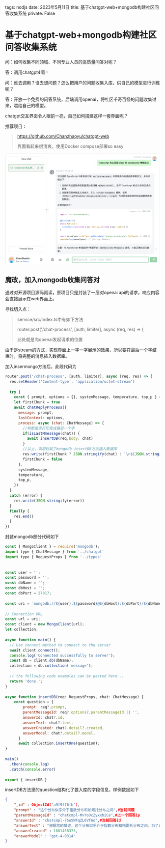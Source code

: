 tags: nodjs
date: 2023年5月11日
title: 基于chatgpt-web+mongodb构建社区问答收集系统
private: False

# 基于chatgpt-web+mongodb构建社区问答收集系统

问：如何收集不同领域、不同专业人员的高质量问答对呢？

答：调用chatgpt4啊！

问：谁去调用？谁去想问题？怎么把用户的问题收集入库，供自己的模型进行训练呢？

答：开放一个免费的问答系统，后端调用openai，将社区千奇百怪的问题收集过来，喂给自己的模型。

chatgpt交互界面令人眼前一亮，自己如何搭建这样一套界面呢？

推荐项目：

> https://github.com/Chanzhaoyu/chatgpt-web
>
> 界面看起来很清爽，使用Docker compose部署so easy

<img src="image-20230517212212111.png" alt="image-20230517212212111" style="zoom: 80%;" />

## 魔改，加入mongodb收集问答对

通过对开源项目源码阅读，原项目只是封装了一层对openai api的请求，响应内容会直接展示在web界面上。

寻找切入点：

> service/src/index.ts中有如下方法
>
> router.post('/chat-process', [auth, limiter], async (req, res) => {
>
> 此处就是向openai发起请求的位置

由于是stream的方式，实现界面上一字一字展示的效果，所以要在最后一个字结束时，将完整的消息插入数据库。

加入insermongo方法后，此段代码为

```js
router.post('/chat-process', [auth, limiter], async (req, res) => {
  res.setHeader('Content-type', 'application/octet-stream')

  try {
    const { prompt, options = {}, systemMessage, temperature, top_p } = req.body as RequestProps
    let firstChunk = true
    await chatReplyProcess({
      message: prompt,
      lastContext: options,
      process: async (chat: ChatMessage) => {
		//判断是否打印完成最后一个字
        if(isLastMmessage(chat)) {
          await insertDB(req.body, chat)
        }
		//以上，调用封装了mongodb insertDB方法插入数据库
        res.write(firstChunk ? JSON.stringify(chat) : `\n${JSON.stringify(chat)}`)
        firstChunk = false
      },
      systemMessage,
      temperature,
      top_p,
    })
  }
  catch (error) {
    res.write(JSON.stringify(error))
  }
  finally {
    res.end()
  }
})
```

封装mongodb部分代码如下

```js
const { MongoClient } = require('mongodb');
import type { ChatMessage } from '../chatgpt'
import type { RequestProps } from '../types'


const user = '';
const password = '';
const dbName = '';
const dbHost = '';
const dbPort = 27017;

const uri = `mongodb://${user}:${password}@${dbHost}:${dbPort}/${dbName}?authSource=admin`;

// Connection URL
const url = uri;
const client = new MongoClient(url);
let collection;

async function main() {
  // Use connect method to connect to the server
  await client.connect();
  console.log('Connected successfully to server');
  const db = client.db(dbName);
  collection = db.collection('message');

  // the following code examples can be pasted here...
  return 'done.';
}

async function insertDB(req: RequestProps, chat: ChatMessage) {
    const question = {
        prompt: req?.prompt,
        parentMessageId: req?.options?.parentMessageId || '',
        answerId: chat?.id,
        answerText: chat?.text,
        answerCreated: chat?.detail?.created,
        answerModel: chat?.detail?.model,
      }
      await collection.insertOne(question);
}

main()
  .then(console.log)
  .catch(console.error)

export { insertDB }
```

insertDB方法里的question结构化了要入库的字段信息，样例数据如下

```json
{
    "_id" : ObjectId("a9f9f76fb"),
    "prompt" : "这个分布似乎介于指数分布和帕累托分布之间",#当前问题
    "parentMessageId" : "chatcmpl-MvYoOcZyxxhiCe",#上一个回答ip
    "answerId" : "chatcmpl-75o5WFqZL6VT6o",#当前回答id
    "answerText" : "根据您的描述，这个分布似乎介于指数分布和帕累托分布之间。为了详细阐述这两种概率分布，请允许我对它们进行简要介绍。",#当前回答
    "answerCreated" : 1681458373,
    "answerModel" : "gpt-4-0314"
}
```
